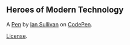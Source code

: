 Heroes of Modern Technology
---------------------------


A [Pen](https://codepen.io/ijsullivan/pen/ryVOxe) by [Ian Sullivan](http://codepen.io/ijsullivan) on [CodePen](http://codepen.io/).

[License](https://codepen.io/ijsullivan/pen/ryVOxe/license).